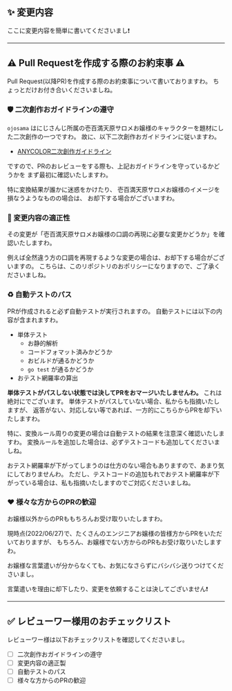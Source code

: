 ## :sparkles: 変更内容

ここに変更内容を簡単に書いてくださいまし❗

---

## :warning: Pull Requestを作成する際のお約束事 :warning:

Pull Request(以降PR)を作成する際のお約束事について書いておりますわ。
ちょっとだけお付き合いくださいましね。

### :shield: 二次創作おガイドラインの遵守

`ojosama` はにじさんじ所属の壱百満天原サロメお嬢様のキャラクターを題材にした二次創作の一つですわ。
故に、以下二次創作おガイドラインに従いますわ。

* [ANYCOLOR二次創作ガイドライン](https://event.nijisanji.app/guidelines/)

ですので、PRのおレビューをする際も、上記おガイドラインを守っているかどうかを
まず最初に確認いたしますわ。

特に変換結果が誰かに迷惑をかけたり、
壱百満天原サロメお嬢様のイメージを損なうようなものの場合は、
お却下する場合がございますわ。

### :100: 変更内容の適正性

その変更が「壱百満天原サロメお嬢様の口調の再現に必要な変更かどうか」を確認いたしますわ。

例えば全然違う方の口調を再現するような変更の場合は、お却下する場合がございますの。
こちらは、このリポジトリのおポリシーになりますので、ご了承くださいましね。

### :recycle: 自動テストのパス

PRが作成されると必ず自動テストが実行されますの。
自動テストには以下の内容が含まれますわ。

- 単体テスト
  - お静的解析
  - コードフォマット済みかどうか
  - おビルドが通るかどうか
  - `go test` が通るかどうか
- おテスト網羅率の算出

**単体テストがパスしない状態では決してPRをおマージいたしませんわ。**
これは絶対にでございます。
単体テストがパスしていない場合、私からも指摘いたしますが、
返答がない、対応しない等であれば、一方的にこちらからPRを却下いたしますわ。

特に、変換ルール周りの変更の場合は自動テストの結果を注意深く確認いたしますわ。
変換ルールを追加した場合は、必ずテストコードも追加してくださいましね。

おテスト網羅率が下がってしまうのは仕方のない場合もありますので、あまり気にしておりませんわ。
ただし、テストコードの追加もれでおテスト網羅率が下がっている場合は、私も指摘いたしますのでご対応くださいましね。

### :heart: 様々な方からのPRの歓迎

お嬢様以外からのPRももちろんお受け取りいたしますわ。

現時点(2022/06/27)で、たくさんのエンジニアお嬢様の皆様方からPRをいただいておりますが、
もちろん、お嬢様でない方からのPRもお受け取りいたしますわ。

お嬢様な言葉遣いが分からなくても、お気になさらずにバシバシ送りつけてくださいまし。

言葉遣いを理由に却下したり、変更を依頼することは決してございません❗

---

## :white_check_mark: レビューワー様用のおチェックリスト

レビューワー様は以下おチェックリストを確認してくださいまし。

- [ ] 二次創作おガイドラインの遵守
- [ ] 変更内容の適正製
- [ ] 自動テストのパス
- [ ] 様々な方からのPRの歓迎
